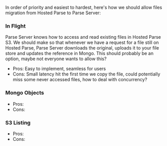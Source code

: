 In order of priority and easiest to hardest, here's how we should allow files migration from Hosted Parse to Parse Server:

### In Flight

Parse Server knows how to access and read existing files in Hosted Parse S3. We should make so that whenever we have a request for a file still on Hosted Parse, Parse Server downloads the original, uploads it to your file store and updates the reference in Mongo. This should probably be an option, maybe not everyone wants to allow this?

* Pros: Easy to implement, seamless for users
* Cons: Small latency hit the first time we copy the file, could potentially miss some never accessed files, how to deal with concurrency?

### Mongo Objects

* Pros:
* Cons:

### S3 Listing

* Pros:
* Cons: